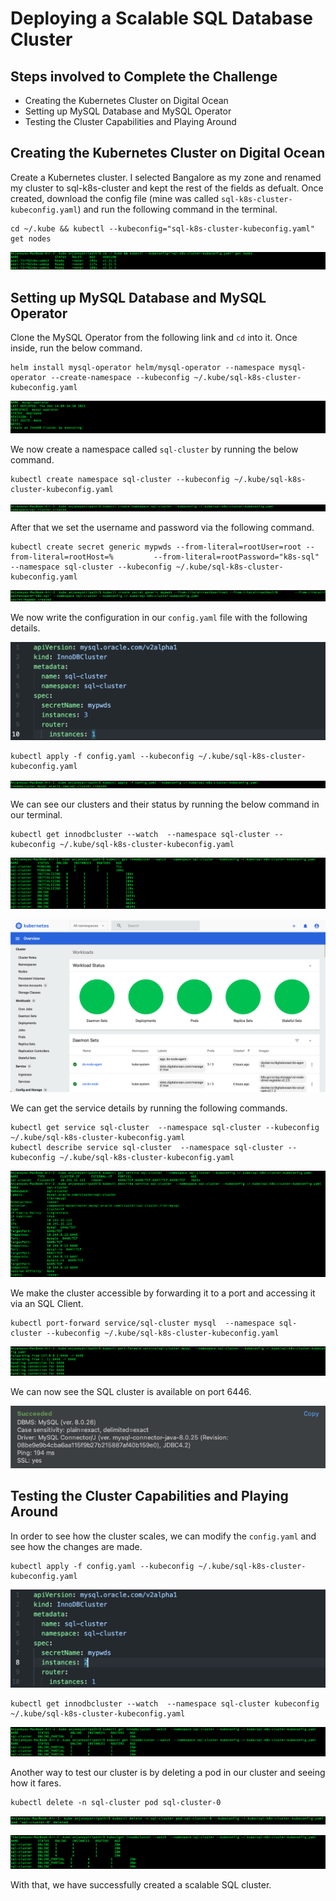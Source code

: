 # Deploying a Scalable SQL Database Cluster

## Steps involved to Complete the Challenge

- Creating the Kubernetes Cluster on Digital Ocean
- Setting up MySQL Database and MySQL Operator
- Testing the Cluster Capabilities and Playing Around

## Creating the Kubernetes Cluster on Digital Ocean

Create a Kubernetes cluster. I selected Bangalore as my zone and renamed my cluster to sql-k8s-cluster and kept the rest of the fields as defualt. Once created, download the config file (mine was called ```sql-k8s-cluster-kubeconfig.yaml```) and run the following command in the terminal. 

```
cd ~/.kube && kubectl --kubeconfig="sql-k8s-cluster-kubeconfig.yaml" get nodes
```

![get_nodes.png](images/get_nodes.png)

## Setting up MySQL Database and MySQL Operator

Clone the MySQL Operator from the following link and ```cd``` into it. Once inside, run the below command.

```
helm install mysql-operator helm/mysql-operator --namespace mysql-operator --create-namespace --kubeconfig ~/.kube/sql-k8s-cluster-kubeconfig.yaml
```

![setting_mysql_operator](images/setting_mysql_operator.png)

We now create a namespace called ```sql-cluster``` by running the below command.

```
kubectl create namespace sql-cluster --kubeconfig ~/.kube/sql-k8s-cluster-kubeconfig.yaml
```
![creating_namespace](images/creating_namespace.png)

After that we set the username and password via the following command.

```
kubectl create secret generic mypwds --from-literal=rootUser=root --from-literal=rootHost=%         --from-literal=rootPassword="k8s-sql" --namespace sql-cluster --kubeconfig ~/.kube/sql-k8s-cluster-kubeconfig.yaml
```

![setting_pwd](images/setting_pwd.png)

We now write the configuration in our ```config.yaml``` file with the following details.

![original_config](images/original_config.png)

```
kubectl apply -f config.yaml --kubeconfig ~/.kube/sql-k8s-cluster-kubeconfig.yaml
```

![applying_config](images/applying_config.png)

We can see our clusters and their status by running the below command in our terminal.

```
kubectl get innodbcluster --watch  --namespace sql-cluster --kubeconfig ~/.kube/sql-k8s-cluster-kubeconfig.yaml
```

![watching_clusters](images/watching_clusters.png)

![console](images/console.png)

We can get the service details by running the following commands.

```
kubectl get service sql-cluster  --namespace sql-cluster --kubeconfig ~/.kube/sql-k8s-cluster-kubeconfig.yaml
kubectl describe service sql-cluster  --namespace sql-cluster --kubeconfig ~/.kube/sql-k8s-cluster-kubeconfig.yaml
```

![service_details](images/service_details.png)

We make the cluster accessible by forwarding it to a port and accessing it via an SQL Client.

```
kubectl port-forward service/sql-cluster mysql  --namespace sql-cluster --kubeconfig ~/.kube/sql-k8s-cluster-kubeconfig.yaml
```

![port_forwarding](images/port_forwarding.png)

We can now see the SQL cluster is available on port 6446.

![sql_connected](images/sql_connected.png)

## Testing the Cluster Capabilities and Playing Around

In order to see how the cluster scales, we can modify the ```config.yaml``` and see how the changes are made.

```
kubectl apply -f config.yaml --kubeconfig ~/.kube/sql-k8s-cluster-kubeconfig.yaml
```

![updated_config](images/updated_config.png)

```
kubectl get innodbcluster --watch  --namespace sql-cluster kubeconfig ~/.kube/sql-k8s-cluster-kubeconfig.yaml
```

![updating_config_watch](images/updating_config_watch.png)

Another way to test our cluster is by deleting a pod in our cluster and seeing how it fares.

```
kubectl delete -n sql-cluster pod sql-cluster-0
```

![deleting_pod](images/deleting_pod.png)

![deleting_pod_watch](images/deleting_pod_watch.png)

With that, we have successfully created a scalable SQL cluster.
